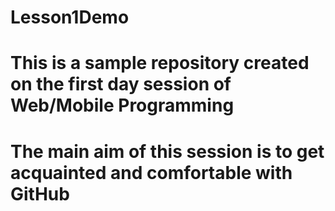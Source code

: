 # Lesson1Demo
# This is a sample repository created on the first day session of Web/Mobile Programming
# The main aim of this session is to get acquainted and comfortable with GitHub